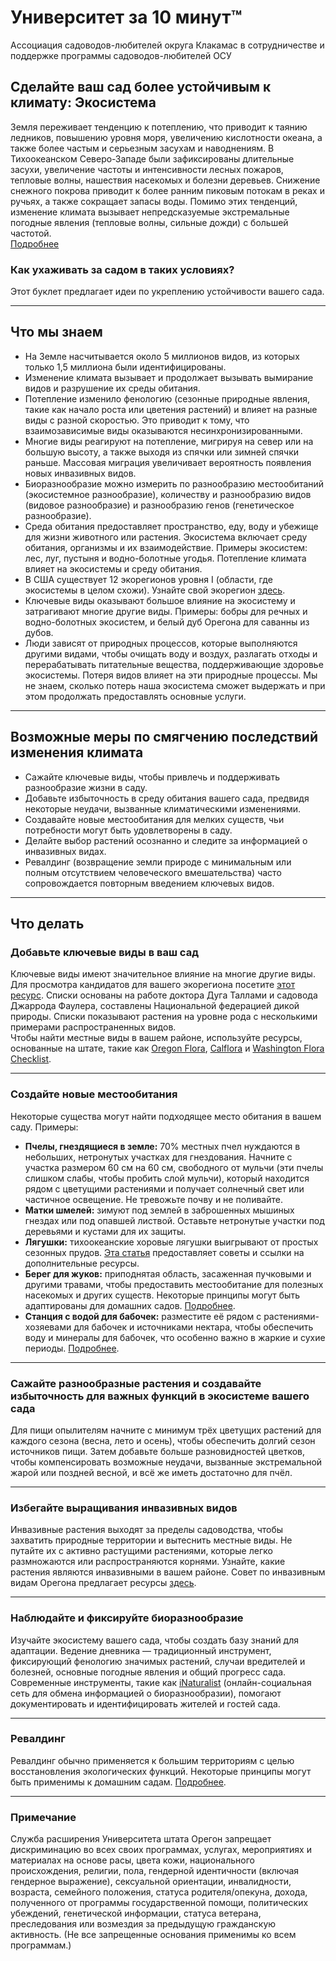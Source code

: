 # Университет за 10 минут™

Ассоциация садоводов-любителей округа Клакамас в сотрудничестве и поддержке программы садоводов-любителей ОСУ

## Сделайте ваш сад более устойчивым к климату: Экосистема

Земля переживает тенденцию к потеплению, что приводит к таянию ледников, повышению уровня моря, увеличению кислотности океана, а также более частым и серьезным засухам и наводнениям. В Тихоокеанском Северо-Западе были зафиксированы длительные засухи, увеличение частоты и интенсивности лесных пожаров, тепловые волны, нашествия насекомых и болезни деревьев. Снижение снежного покрова приводит к более ранним пиковым потокам в реках и ручьях, а также сокращает запасы воды. Помимо этих тенденций, изменение климата вызывает непредсказуемые экстремальные погодные явления (тепловые волны, сильные дожди) с большей частотой.  
[Подробнее](https://blogs.oregonstate.edu/occri/oregon-climate-assessments/)

### Как ухаживать за садом в таких условиях?

Этот буклет предлагает идеи по укреплению устойчивости вашего сада.

---

## Что мы знаем

- На Земле насчитывается около 5 миллионов видов, из которых только 1,5 миллиона были идентифицированы.  
- Изменение климата вызывает и продолжает вызывать вымирание видов и разрушение их среды обитания.  
- Потепление изменило фенологию (сезонные природные явления, такие как начало роста или цветения растений) и влияет на разные виды с разной скоростью. Это приводит к тому, что взаимозависимые виды оказываются несинхронизированными.  
- Многие виды реагируют на потепление, мигрируя на север или на большую высоту, а также выходя из спячки или зимней спячки раньше. Массовая миграция увеличивает вероятность появления новых инвазивных видов.  
- Биоразнообразие можно измерить по разнообразию местообитаний (экосистемное разнообразие), количеству и разнообразию видов (видовое разнообразие) и разнообразию генов (генетическое разнообразие).  
- Среда обитания предоставляет пространство, еду, воду и убежище для жизни животного или растения. Экосистема включает среду обитания, организмы и их взаимодействие. Примеры экосистем: лес, луг, пустыня и водно-болотные угодья. Потепление климата влияет на экосистемы и среду обитания.  
- В США существует 12 экорегионов уровня I (области, где экосистемы в целом схожи). Узнайте свой экорегион [здесь](https://www.epa.gov/eco-research/ecoregions).  
- Ключевые виды оказывают большое влияние на экосистему и затрагивают многие другие виды. Примеры: бобры для речных и водно-болотных экосистем, и белый дуб Орегона для саванны из дубов.  
- Люди зависят от природных процессов, которые выполняются другими видами, чтобы очищать воду и воздух, разлагать отходы и перерабатывать питательные вещества, поддерживающие здоровье экосистемы. Потеря видов влияет на эти природные процессы. Мы не знаем, сколько потерь наша экосистема сможет выдержать и при этом продолжать предоставлять основные услуги.  

---

## Возможные меры по смягчению последствий изменения климата

- Сажайте ключевые виды, чтобы привлечь и поддерживать разнообразие жизни в саду.  
- Добавьте избыточность в среду обитания вашего сада, предвидя некоторые неудачи, вызванные климатическими изменениями.  
- Создавайте новые местообитания для мелких существ, чьи потребности могут быть удовлетворены в саду.  
- Делайте выбор растений осознанно и следите за информацией о инвазивных видах.  
- Ревалдинг (возвращение земли природе с минимальным или полным отсутствием человеческого вмешательства) часто сопровождается повторным введением ключевых видов.  

---

## Что делать

### Добавьте ключевые виды в ваш сад

Ключевые виды имеют значительное влияние на многие другие виды. Для просмотра кандидатов для вашего экорегиона посетите [этот ресурс](https://www.nwf.org/Garden-for-Wildlife/About/Native-Plants/keystone-plants-by-ecoregion). Списки основаны на работе доктора Дуга Таллами и садовода Джаррода Фаулера, составлены Национальной федерацией дикой природы. Списки показывают растения на уровне рода с несколькими примерами распространенных видов.  
Чтобы найти местные виды в вашем районе, используйте ресурсы, основанные на штате, такие как [Oregon Flora](https://oregonflora.org/), [Calflora](https://www.calflora.org/) и [Washington Flora Checklist](https://burkeherbarium.org/waflora/checklist.php?Category=Endemic).

---

### Создайте новые местообитания

Некоторые существа могут найти подходящее место обитания в вашем саду. Примеры:

- **Пчелы, гнездящиеся в земле:** 70% местных пчел нуждаются в небольших, нетронутых участках для гнездования. Начните с участка размером 60 см на 60 см, свободного от мульчи (эти пчелы слишком слабы, чтобы пробить слой мульчи), который находится рядом с цветущими растениями и получает солнечный свет или частичное освещение. Не тревожьте почву и не поливайте.  
- **Матки шмелей:** зимуют под землей в заброшенных мышиных гнездах или под опавшей листвой. Оставьте нетронутые участки под деревьями и кустами для их защиты.  
- **Лягушки:** тихоокеанские хоровые лягушки выигрывают от простых сезонных прудов. [Эта статья](https://extension.oregonstate.edu/news/how-build-simple-pond-native-frogs) предоставляет советы и ссылки на дополнительные ресурсы.  
- **Берег для жуков:** приподнятая область, засаженная пучковыми и другими травами, чтобы предоставить местообитание для полезных насекомых и других существ. Некоторые принципы могут быть адаптированы для домашних садов. [Подробнее](http://oregonipm.ippc.orst.edu/Agroecology/NEW_BEETLE_BANK_1.pdf).  
- **Станция с водой для бабочек:** разместите её рядом с растениями-хозяевами для бабочек и источниками нектара, чтобы обеспечить воду и минералы для бабочек, что особенно важно в жаркие и сухие периоды. [Подробнее](https://www.nwf.org/-/media/Documents/PDFs/Garden-for-Wildlife/Tip-Sheets/Water-Butterfly-Gardens).  

---

### Сажайте разнообразные растения и создавайте избыточность для важных функций в экосистеме вашего сада  

Для пищи опылителям начните с минимум трёх цветущих растений для каждого сезона (весна, лето и осень), чтобы обеспечить долгий сезон источников пищи. Затем добавьте больше разновидностей цветков, чтобы компенсировать возможные неудачи, вызванные экстремальной жарой или поздней весной, и всё же иметь достаточно для пчёл.

---

### Избегайте выращивания инвазивных видов

Инвазивные растения выходят за пределы садоводства, чтобы захватить природные территории и вытеснить местные виды. Не путайте их с активно растущими растениями, которые легко размножаются или распространяются корнями. Узнайте, какие растения являются инвазивными в вашем районе. Совет по инвазивным видам Орегона предлагает ресурсы [здесь](https://www.oregoninvasivespeciescouncil.org/infohub).

---

### Наблюдайте и фиксируйте биоразнообразие

Изучайте экосистему вашего сада, чтобы создать базу знаний для адаптации. Ведение дневника — традиционный инструмент, фиксирующий фенологию значимых растений, случаи вредителей и болезней, основные погодные явления и общий прогресс сада. Современные инструменты, такие как [iNaturalist](https://www.inaturalist.org) (онлайн-социальная сеть для обмена информацией о биоразнообразии), помогают документировать и идентифицировать жителей и гостей сада.

---

### Ревалдинг

Ревалдинг обычно применяется к большим территориям с целью восстановления экологических функций. Некоторые принципы могут быть применимы к домашним садам. [Подробнее](https://www.iucn.org/resources/issues-brief/benefits-and-risks-rewilding).

---

### Примечание

Служба расширения Университета штата Орегон запрещает дискриминацию во всех своих программах, услугах, мероприятиях и материалах на основе расы, цвета кожи, национального происхождения, религии, пола, гендерной идентичности (включая гендерное выражение), сексуальной ориентации, инвалидности, возраста, семейного положения, статуса родителя/опекуна, дохода, полученного от программы государственной помощи, политических убеждений, генетической информации, статуса ветерана, преследования или возмездия за предыдущую гражданскую активность. (Не все запрещенные основания применимы ко всем программам.)